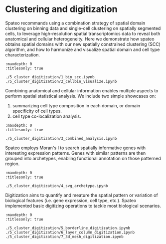 # Clustering and digitization

Spateo recommands using a combination strategy of spatial domain clustering on binning data and single-cell clustering on spatially segmented cells, to leverage high-resolution spatial transcriptomics data to reveal both anatomical and cellular heterogeneity. Here we  demonstrate how spateo obtains spatial domains with our new spatially constrained clustering (SCC) algorithm, and how to harmonize and visualize spatial domain and cell type characterization.

```{toctree}
:maxdepth: 0
:titlesonly: true

./5_cluster_digitization/1_bin_scc.ipynb
./5_cluster_digitization/2_cellbin_visualize.ipynb
```



Combining anatomical and cellular information enables multiple aspects to perform spatial statistical analysis. We include two simple showcases on:

1. summarizing cell type composition in each domain, or domain specificity of cell types.
2. cell type co-localization analysis.

```{toctree}
:maxdepth: 0
:titlesonly: true

./5_cluster_digitization/3_combined_analysis.ipynb
```



Spateo employs Moran's I to search spatially informative genes with interesting expression patterns. Genes with similar patterns are then grouped into archetypes, enabling functional annotation on those patterned region.

```{toctree}
:maxdepth: 0
:titlesonly: true

./5_cluster_digitization/4_svg_archetype.ipynb
```



Digitization aims to quantify and meature the spatial pattern or variation of biological features (i.e. gene expression, cell type, etc.). Spateo implemented basic digitizing operations to tackle most biological scenarios. 

```{toctree}
:maxdepth: 0
:titlesonly: true

./5_cluster_digitization/5_borderline_digitization.ipynb
./5_cluster_digitization/6_layer_column_digitization.ipynb
./5_cluster_digitization/7_3d_mesh_digitization.ipynb
```

